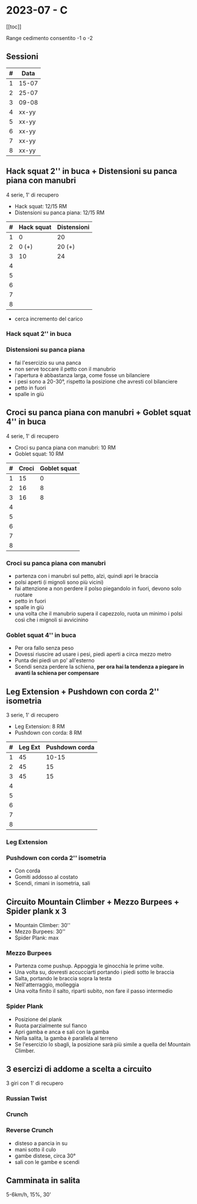 # 2023-07 - C

[[toc]]

Range cedimento consentito -1 o -2

## Sessioni

| #   | Data  |
| --- | ----- |
| 1   | 15-07 |
| 2   | 25-07 |
| 3   | 09-08 |
| 4   | xx-yy |
| 5   | xx-yy |
| 6   | xx-yy |
| 7   | xx-yy |
| 8   | xx-yy |

## Hack squat 2'' in buca + Distensioni su panca piana con manubri

4 serie, 1' di recupero

- Hack squat: 12/15 RM
- Distensioni su panca piana: 12/15 RM

| #   | Hack squat | Distensioni |
| --- | ---------- | ----------- |
| 1   | 0          | 20          |
| 2   | 0 (+)      | 20 (+)      |
| 3   | 10         | 24          |
| 4   |            |             |
| 5   |            |             |
| 6   |            |             |
| 7   |            |             |
| 8   |            |             |

- cerca incremento del carico

### Hack squat 2'' in buca

### Distensioni su panca piana

- fai l'esercizio su una panca
- non serve toccare il petto con il manubrio
- l'apertura è abbastanza larga, come fosse un bilanciere
- i pesi sono a 20-30°, rispetto la posizione che avresti col bilanciere
- petto in fuori
- spalle in giù

## Croci su panca piana con manubri + Goblet squat 4'' in buca

4 serie, 1' di recupero

- Croci su panca piana con manubri: 10 RM
- Goblet squat: 10 RM

| #   | Croci | Goblet squat |
| --- | ----- | ------------ |
| 1   | 15    | 0            |
| 2   | 16    | 8            |
| 3   | 16    | 8            |
| 4   |       |              |
| 5   |       |              |
| 6   |       |              |
| 7   |       |              |
| 8   |       |              |

### Croci su panca piana con manubri

- partenza con i manubri sul petto, alzi, quindi apri le braccia
- polsi aperti (i mignoli sono più vicini)
- fai attenzione a non perdere il polso piegandolo in fuori, devono solo ruotare
- petto in fuori
- spalle in giù
- una volta che il manubrio supera il capezzolo, ruota un minimo i polsi così che i mignoli si avvicinino

### Goblet squat 4'' in buca

- Per ora fallo senza peso
- Dovessi riuscire ad usare i pesi, piedi aperti a circa mezzo metro
- Punta dei piedi un po' all'esterno
- Scendi senza perdere la schiena, **per ora hai la tendenza a piegare in avanti la schiena per compensare**

## Leg Extension + Pushdown con corda 2'' isometria

3 serie, 1' di recupero

- Leg Extension: 8 RM
- Pushdown con corda: 8 RM

| #   | Leg Ext | Pushdown corda |
| --- | ------- | -------------- |
| 1   | 45      | 10-15          |
| 2   | 45      | 15             |
| 3   | 45      | 15             |
| 4   |         |                |
| 5   |         |                |
| 6   |         |                |
| 7   |         |                |
| 8   |         |                |

### Leg Extension

### Pushdown con corda 2'' isometria

- Con corda
- Gomiti addosso al costato
- Scendi, rimani in isometria, sali

## Circuito Mountain Climber + Mezzo Burpees + Spider plank x 3

- Mountain Climber: 30''
- Mezzo Burpees: 30''
- Spider Plank: max

### Mezzo Burpees

- Partenza come pushup. Appoggia le ginocchia le prime volte.
- Una volta su, dovresti accucciarti portando i piedi sotto le braccia
- Salta, portando le braccia sopra la testa
- Nell'atterraggio, molleggia
- Una volta finito il salto, riparti subito, non fare il passo intermedio

### Spider Plank

- Posizione del plank
- Ruota parzialmente sul fianco
- Apri gamba e anca e sali con la gamba
- Nella salita, la gamba è parallela al terreno
- Se l'esercizio lo sbagli, la posizione sarà più simile a quella del Mountain Climber.

## 3 esercizi di addome a scelta a circuito

3 giri con 1' di recupero

### Russian Twist

### Crunch

### Reverse Crunch

- disteso a pancia in su
- mani sotto il culo
- gambe distese, circa 30°
- sali con le gambe e scendi

## Camminata in salita

5-6km/h, 15%, 30'
